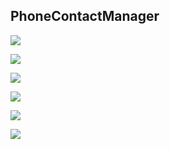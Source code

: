 ## PhoneContactManager

![]("./screenshots/Screenshot_20210502-075611.png")

![]("./screenshots/Screenshot_20210502-075752.png")

![]("./screenshots/Screenshot_20210502-075624.png")

![]("./screenshots/Screenshot_20210502-075558.png")

![]("./screenshots/Screenshot_20210502-075707.png")

![]("./screenshots/Screenshot_20210502-075806.png")
